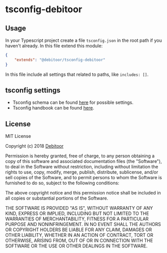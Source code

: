# tsconfig-debitoor

## Usage

In your Typescript project create a file `tsconfig.json` in the root path if you haven't already. In this file extend this module:

```json
{
	"extends": "@debitoor/tsconfig-debitoor"
}
```

In this file include all settings that related to paths, like `includes: []`.

## tsconfig settings

* Tsconfig schema can be found [here](http://json.schemastore.org/tsconfig) for possible settings.
* Tsconfig handbook can be found [here](https://www.typescriptlang.org/docs/handbook/tsconfig-json.html).

## License

MIT License

Copyright (c) 2018 [Debitoor](https://debitoor.com)

Permission is hereby granted, free of charge, to any person obtaining a copy of this software and associated documentation files (the "Software"), to deal in the Software without restriction, including without limitation the rights to use, copy, modify, merge, publish, distribute, sublicense, and/or sell copies of the Software, and to permit persons to whom the Software is furnished to do so, subject to the following conditions:

The above copyright notice and this permission notice shall be included in all copies or substantial portions of the Software.

THE SOFTWARE IS PROVIDED "AS IS", WITHOUT WARRANTY OF ANY KIND, EXPRESS OR IMPLIED, INCLUDING BUT NOT LIMITED TO THE WARRANTIES OF MERCHANTABILITY, FITNESS FOR A PARTICULAR PURPOSE AND NONINFRINGEMENT. IN NO EVENT SHALL THE AUTHORS OR COPYRIGHT HOLDERS BE LIABLE FOR ANY CLAIM, DAMAGES OR OTHER LIABILITY, WHETHER IN AN ACTION OF CONTRACT, TORT OR OTHERWISE, ARISING FROM, OUT OF OR IN CONNECTION WITH THE SOFTWARE OR THE USE OR OTHER DEALINGS IN THE SOFTWARE.